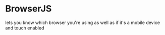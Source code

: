 BrowserJS
=========

lets you know which browser you're using as well as if it's a mobile device and touch enabled
